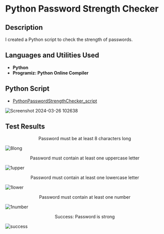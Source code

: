 <h1>Python Password Strength Checker</h1>

<h2>Description</h2>
I created a Python script to check the strength of passwords.
<br />


<h2>Languages and Utilities Used</h2>

- <b>Python</b> 
- <b>Programiz: Python Online Compiler</b>

<h2>Python Script</h2>

- [PythonPasswordStrengthChecker_script](https://github.com/craiglashley/PythonPasswordStrengthChecker/blob/main/PythonPasswordStrengthChecker_script) 

![Screenshot 2024-03-26 102638](https://github.com/craiglashley/PythonPasswordStrengthChecker/assets/164884179/050ed67d-aef0-4050-aab6-790fff32c9d4)

<h2>Test Results</h2>
<p align="center">
Password must be at least 8 characters long
  
![8long](https://github.com/craiglashley/PythonPasswordStrengthChecker/assets/164884179/e52825d5-1b92-45f9-a231-b4e679104176)
<p align="center">
Password must contain at least one uppercase letter

![1upper](https://github.com/craiglashley/PythonPasswordStrengthChecker/assets/164884179/c8a953eb-f8f0-4330-a5da-527e7c17240c)
<p align="center">
Password must contain at least one lowercase letter

![1lower](https://github.com/craiglashley/PythonPasswordStrengthChecker/assets/164884179/16313231-a351-473d-8c36-aaa7899f83b8)
<p align="center">
Password must contain at least one number

![1number](https://github.com/craiglashley/PythonPasswordStrengthChecker/assets/164884179/b319df1a-2ab2-4c75-9e29-fa55651fb5f8)
<p align="center">
Success: Password is strong

![success](https://github.com/craiglashley/PythonPasswordStrengthChecker/assets/164884179/d8faf685-d591-478c-90de-eb4a68bf270e)

